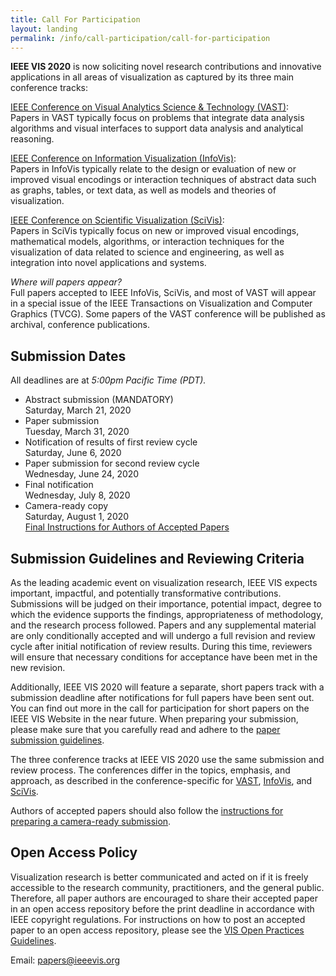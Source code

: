 ```yaml
---
title: Call For Participation
layout: landing
permalink: /info/call-participation/call-for-participation
---
```


**IEEE VIS 2020** is now soliciting novel research contributions and innovative applications in all areas of visualization 
as captured by its three main conference tracks:

[IEEE Conference on Visual Analytics Science & Technology (VAST)](vast-paper-types):<br />
Papers in VAST typically focus on problems that integrate data analysis algorithms and visual interfaces to support data 
analysis and analytical reasoning.

[IEEE Conference on Information Visualization (InfoVis)](infovis-paper-types):<br />
Papers in InfoVis typically relate to the design or evaluation of new or improved visual encodings or interaction techniques 
of abstract data such as graphs, tables, or text data, as well as models and theories of visualization.

[IEEE Conference on Scientific Visualization (SciVis)](scivis-paper-types):<br />
Papers in SciVis typically focus on new or improved visual encodings, mathematical models, algorithms, or interaction techniques for the visualization of data related to science and engineering, as well as integration into novel applications and systems.

*Where will papers appear?*<br />
Full papers accepted to IEEE InfoVis, SciVis, and most of VAST will appear in a special issue of the IEEE Transactions on 
Visualization and Computer Graphics (TVCG). Some papers of the VAST conference will be published as archival, conference publications.

## Submission Dates
All deadlines are at *5:00pm Pacific Time (PDT).*

* Abstract submission (MANDATORY)<br />
  Saturday, March 21, 2020
* Paper submission<br />
  Tuesday, March 31, 2020
* Notification of results of first review cycle<br />
  Saturday, June 6, 2020
* Paper submission for second review cycle<br />
  Wednesday, June 24, 2020
* Final notification<br />
  Wednesday, July 8, 2020
* Camera-ready copy<br />
  Saturday, August 1, 2020 <br />
  [Final Instructions for Authors of Accepted Papers](/year/2019/info/presenter-information/final-information-paper-authors)

## Submission Guidelines and Reviewing Criteria
As the leading academic event on visualization research, IEEE VIS expects important, impactful, and potentially transformative 
contributions. Submissions will be judged on their importance, potential impact, degree to which the evidence supports the findings, 
appropriateness of methodology, and the research process followed. Papers and any supplemental material are only conditionally accepted 
and will undergo a full revision and review cycle after initial notification of review results. 
During this time, reviewers will ensure that necessary conditions for acceptance have been met in the new revision.

Additionally, IEEE VIS 2020 will feature a separate, short papers track with a submission deadline after notifications for full papers have been sent out. 
You can find out more in the call for participation for short papers on the IEEE VIS Website in the near future.
When preparing your submission, please make sure that you carefully read and adhere to the [paper submission guidelines](paper-submission-guidelines).

The three conference tracks at IEEE VIS 2020 use the same submission and review process. The conferences differ in the topics, 
emphasis, and approach, as described in the conference-specific for [VAST](vast-paper-types), [InfoVis](infovis-paper-types), and [SciVis](scivis-paper-types).

Authors of accepted papers should also follow the [instructions for preparing a camera-ready submission](/year/2019/info/presenter-information/final-information-paper-authors).

## Open Access Policy
Visualization research is better communicated and acted on if it is freely accessible to the research community, practitioners, and the general public. Therefore, all paper authors are encouraged to share their accepted paper in an open access repository before the print deadline in accordance with IEEE copyright regulations. For instructions on how to post an accepted paper to an open access repository, please see the [VIS Open Practices Guidelines](/year/2019/info/open-practices/open-practices).

Email: papers@ieeevis.org
